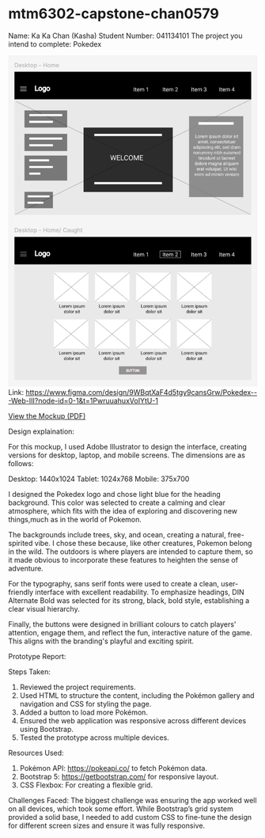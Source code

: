 # mtm6302-capstone-chan0579

Name: Ka Ka Chan (Kasha)
Student Number: 041134101
The project you intend to complete: Pokedex

![low-definition wireframe](Pokedex.png)
Link: https://www.figma.com/design/9WBqtXaF4d5tgy9cansGrw/Pokedex---Web-III?node-id=0-1&t=1PwruuahuxVoIYtU-1


[View the Mockup (PDF)](mockup.pdf)

Design explaination:

For this mockup, I used Adobe Illustrator to design the interface, creating versions for desktop, laptop, and mobile screens. The dimensions are as follows: 

Desktop: 1440x1024
Tablet: 1024x768
Mobile: 375x700

I designed the Pokedex logo and chose light blue for the heading background. This color was selected to create a calming and clear atmosphere, which fits with the idea of exploring and discovering new things,much as in the world of Pokemon.

The backgrounds include trees, sky, and ocean, creating a natural, free-spirited vibe. I chose these because, like other creatures, Pokemon belong in the wild. The outdoors is where players are intended to capture them, so it made obvious to incorporate these features to heighten the sense of adventure.

For the typography, sans serif fonts were used to create a clean, user-friendly interface with excellent readability. To emphasize headings, DIN Alternate Bold was selected for its strong, black, bold style, establishing a clear visual hierarchy.

Finally, the buttons were designed in brilliant colours to catch players' attention, engage them, and reflect the fun, interactive nature of the game. This aligns with the branding's playful and exciting spirit.


Prototype Report:

Steps Taken:
1. Reviewed the project requirements.
2. Used HTML to structure the content, including the Pokémon gallery and navigation and CSS for styling the page.
3. Added a button to load more Pokémon.
4. Ensured the web application was responsive across different devices using Bootstrap.
5. Tested the prototype across multiple devices.

Resources Used:
1. Pokémon API: https://pokeapi.co/ to fetch Pokémon data.
2. Bootstrap 5: https://getbootstrap.com/ for responsive layout.
3. CSS Flexbox: For creating a flexible grid. 

Challenges Faced:
The biggest challenge was ensuring the app worked well on all devices, which took some effort. While Bootstrap’s grid system provided a solid base, I needed to add custom CSS to fine-tune the design for different screen sizes and ensure it was fully responsive.
